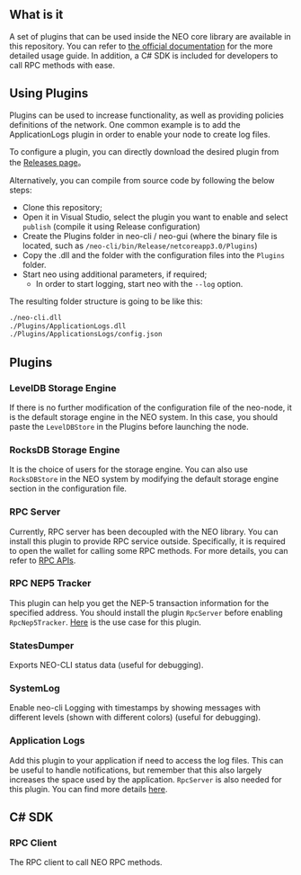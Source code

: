 ## What is it
A set of plugins that can be used inside the NEO core library are available in this repository. You can refer to [the official documentation](https://docs.neo.org/docs/en-us/node/cli/setup.html) for the more detailed usage guide. In addition, a C# SDK is included for developers to call RPC methods with ease.

## Using Plugins
Plugins can be used to increase functionality, as well as providing policies definitions of the network.
One common example is to add the ApplicationLogs plugin in order to enable your node to create log files.

To configure a plugin, you can directly download the desired plugin from the [Releases page](https://github.com/neo-project/neo-modules/releases)。

Alternatively, you can compile from source code by following the below steps:
- Clone this repository;
- Open it in Visual Studio, select the plugin you want to enable and select `publish` \(compile it using Release configuration\)
- Create the Plugins folder in neo-cli / neo-gui (where the binary file is located, such as `/neo-cli/bin/Release/netcoreapp3.0/Plugins`)
- Copy the .dll and the folder with the configuration files into the `Plugins` folder.
- Start neo using additional parameters, if required;
  - In order to start logging, start neo with the `--log` option.

The resulting folder structure is going to be like this:

```sh
./neo-cli.dll
./Plugins/ApplicationLogs.dll
./Plugins/ApplicationsLogs/config.json
```

## Plugins
### LevelDB Storage Engine
If there is no further modification of the configuration file of the neo-node, it is the default storage engine in the NEO system. In this case, you should paste the `LevelDBStore` in the Plugins before launching the node.

### RocksDB Storage Engine
It is the choice of users for the storage engine. You can also use `RocksDBStore` in the NEO system by modifying the default storage engine section in the configuration file.

### RPC Server
Currently, RPC server has been decoupled with the NEO library. You can install this plugin to provide RPC service outside. Specifically, it is required to open the wallet for calling some RPC methods. For more details, you can refer to [RPC APIs](https://docs.neo.org/docs/zh-cn/reference/rpc/latest-version/api.html).  

### RPC NEP5 Tracker
This plugin can help you get the NEP-5 transaction information for the specified address. You should install the plugin `RpcServer` before enabling `RpcNep5Tracker`. [Here](https://docs.neo.org/docs/en-us/reference/rpc/latest-version/api/getnep5transfers.html) is the use case for this plugin.

### StatesDumper
Exports NEO-CLI status data \(useful for debugging\).

### SystemLog
Enable neo-cli Logging with timestamps by showing messages with different levels (shown with different colors) \(useful for debugging\).

### Application Logs
Add this plugin to your application if need to access the log files. This can be useful to handle notifications, but remember that this also largely increases the space used by the application. `RpcServer` is also needed for this plugin. You can find more details [here](https://docs.neo.org/docs/en-us/reference/rpc/latest-version/api/getapplicationlog.html).

## C# SDK
### RPC Client
The RPC client to call NEO RPC methods.
